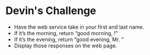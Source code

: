 # Devin's Challenge

* Have the web service take in your first and last name.
* If it’s the morning, return “good morning, <firstname>!”
* If it’s the evening, return “good evening, Mr. <last name>”
* Display those responses on the web page.
